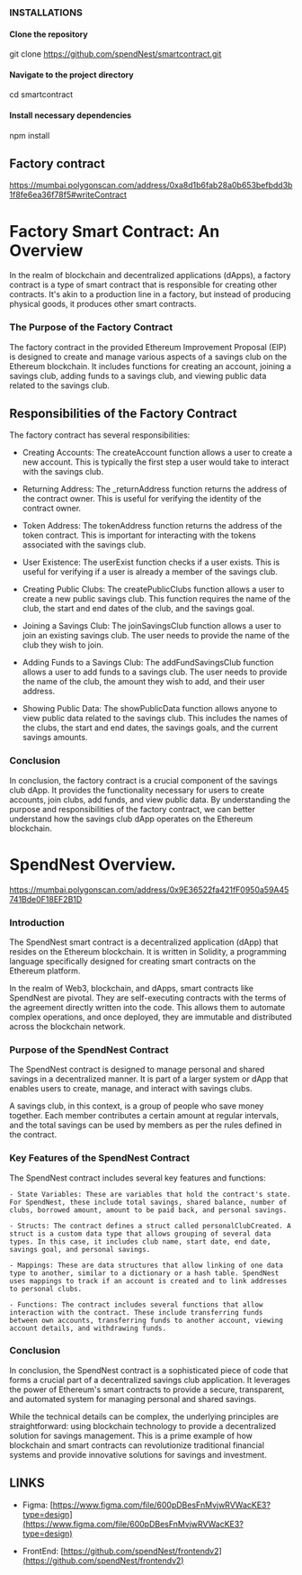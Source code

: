 ### INSTALLATIONS
#### Clone the repository
git clone https://github.com/spendNest/smartcontract.git

#### Navigate to the project directory
cd smartcontract

#### Install necessary dependencies
npm install


## Factory contract
https://mumbai.polygonscan.com/address/0xa8d1b6fab28a0b653befbdd3b1f8fe6ea36f78f5#writeContract

# Factory Smart Contract: An Overview
In the realm of blockchain and decentralized applications (dApps), a factory contract is a type of smart contract that is responsible for creating other contracts. It's akin to a production line in a factory, but instead of producing physical goods, it produces other smart contracts.

### The Purpose of the Factory Contract
The factory contract in the provided Ethereum Improvement Proposal (EIP) is designed to create and manage various aspects of a savings club on the Ethereum blockchain. It includes functions for creating an account, joining a savings club, adding funds to a savings club, and viewing public data related to the savings club.

## Responsibilities of the Factory Contract
The factory contract has several responsibilities:

 - Creating Accounts: The createAccount function allows a user to create a new account. This is typically the first step a user would take to interact with the savings club.

 - Returning Address: The _returnAddress function returns the address of the contract owner. This is useful for verifying the identity of the contract owner.

 - Token Address: The tokenAddress function returns the address of the token contract. This is important for interacting with the tokens associated with the savings club.

 - User Existence: The userExist function checks if a user exists. This is useful for verifying if a user is already a member of the savings club.

 - Creating Public Clubs: The createPublicClubs function allows a user to create a new public savings club. This function requires the name of the club, the start and end dates of the club, and the savings goal.

 - Joining a Savings Club: The joinSavingsClub function allows a user to join an existing savings club. The user needs to provide the name of the club they wish to join.

 - Adding Funds to a Savings Club: The addFundSavingsClub function allows a user to add funds to a savings club. The user needs to provide the name of the club, the amount they wish to add, and their user address.

 - Showing Public Data: The showPublicData function allows anyone to view public data related to the savings club. This includes the names of the clubs, the start and end dates, the savings goals, and the current savings amounts.

### Conclusion
In conclusion, the factory contract is a crucial component of the savings club dApp. It provides the functionality necessary for users to create accounts, join clubs, add funds, and view public data. By understanding the purpose and responsibilities of the factory contract, we can better understand how the savings club dApp operates on the Ethereum blockchain.



# SpendNest Overview.
https://mumbai.polygonscan.com/address/0x9E36522fa421fF0950a59A45741Bde0F18EF2B1D
### Introduction
The SpendNest smart contract is a decentralized application (dApp) that resides on the Ethereum blockchain. It is written in Solidity, a programming language specifically designed for creating smart contracts on the Ethereum platform.

In the realm of Web3, blockchain, and dApps, smart contracts like SpendNest are pivotal. They are self-executing contracts with the terms of the agreement directly written into the code. This allows them to automate complex operations, and once deployed, they are immutable and distributed across the blockchain network.

### Purpose of the SpendNest Contract
The SpendNest contract is designed to manage personal and shared savings in a decentralized manner. It is part of a larger system or dApp that enables users to create, manage, and interact with savings clubs.

A savings club, in this context, is a group of people who save money together. Each member contributes a certain amount at regular intervals, and the total savings can be used by members as per the rules defined in the contract.

### Key Features of the SpendNest Contract
The SpendNest contract includes several key features and functions:

    - State Variables: These are variables that hold the contract's state. For SpendNest, these include total savings, shared balance, number of clubs, borrowed amount, amount to be paid back, and personal savings.

    - Structs: The contract defines a struct called personalClubCreated. A struct is a custom data type that allows grouping of several data types. In this case, it includes club name, start date, end date, savings goal, and personal savings.

    - Mappings: These are data structures that allow linking of one data type to another, similar to a dictionary or a hash table. SpendNest uses mappings to track if an account is created and to link addresses to personal clubs.

    - Functions: The contract includes several functions that allow interaction with the contract. These include transferring funds between own accounts, transferring funds to another account, viewing account details, and withdrawing funds.

### Conclusion
In conclusion, the SpendNest contract is a sophisticated piece of code that forms a crucial part of a decentralized savings club application. It leverages the power of Ethereum's smart contracts to provide a secure, transparent, and automated system for managing personal and shared savings.

While the technical details can be complex, the underlying principles are straightforward: using blockchain technology to provide a decentralized solution for savings management. This is a prime example of how blockchain and smart contracts can revolutionize traditional financial systems and provide innovative solutions for savings and investment.


## LINKS
 - Figma: [https://www.figma.com/file/600pDBesFnMvjwRVWacKE3?type=design](https://www.figma.com/file/600pDBesFnMvjwRVWacKE3?type=design)

 - FrontEnd: [https://github.com/spendNest/frontendv2](https://github.com/spendNest/frontendv2)